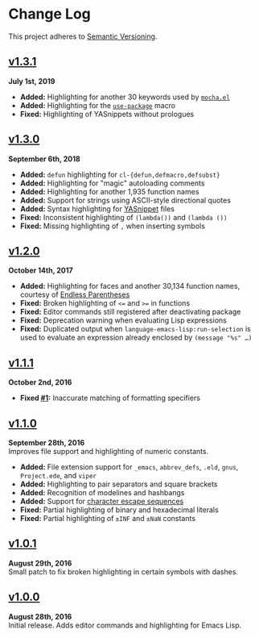 Change Log
==========

This project adheres to [Semantic Versioning](http://semver.org).

[Unpublished]: ../../compare/v1.3.1...HEAD


[v1.3.1]
------------------------------------------------------------------------
**July 1st, 2019**  
* __Added:__ Highlighting for another 30 keywords used by [`mocha.el`][]
* __Added:__ Highlighting for the [`use-package`][] macro
* __Fixed:__ Highlighting of YASnippets without prologues



[v1.3.0]
------------------------------------------------------------------------
**September 6th, 2018**  
* __Added:__ `defun` highlighting for `cl-{defun,defmacro,defsubst}`
* __Added:__ Highlighting for "magic" autoloading comments
* __Added:__ Highlighting for another 1,935 function names
* __Added:__ Support for strings using ASCII-style directional quotes
* __Added:__ Syntax highlighting for [YASnippet][] files
* __Fixed:__ Inconsistent highlighting of `(lambda())` and `(lambda ())`
* __Fixed:__ Missing highlighting of `,` when inserting symbols



[v1.2.0]
------------------------------------------------------------------------
**October 14th, 2017**  
* __Added:__ Highlighting for faces and another 30,134 function names,
courtesy of [Endless Parentheses](http://doc.endlessparentheses.com/)
* __Fixed:__ Broken highlighting of `<=` and `>=` in functions
* __Fixed:__ Editor commands still registered after deactivating package
* __Fixed:__ Deprecation warning when evaluating Lisp expressions
* __Fixed:__ Duplicated output when `language-emacs-lisp:run-selection`
is used to evaluate an expression already enclosed by `(message "%s" …)`


[v1.1.1]
------------------------------------------------------------------------
**October 2nd, 2016**  
* __Fixed [#1]:__ Inaccurate matching of formatting specifiers

[#1]: https://github.com/Alhadis/language-emacs-lisp/issues/1


[v1.1.0]
------------------------------------------------------------------------
**September 28th, 2016**  
Improves file support and highlighting of numeric constants.

* __Added:__ File extension support for `_emacs`, `abbrev_defs`, `.eld`,
`gnus`, `Project.ede`, and `viper`
* __Added:__ Highlighting to pair separators and square brackets
* __Added:__ Recognition of modelines and hashbangs
* __Added:__ Support for [character escape sequences][2.3.3.2]
* __Fixed:__ Partial highlighting of binary and hexadecimal literals
* __Fixed:__ Partial highlighting of `±INF` and `±NaN` constants


[v1.0.1]
------------------------------------------------------------------------
**August 29th, 2016**  
Small patch to fix broken highlighting in certain symbols with dashes.


[v1.0.0]
------------------------------------------------------------------------
**August 28th, 2016**  
Initial release. Adds editor commands and highlighting for Emacs Lisp.


[Referenced links]:_____________________________________________________
[v1.3.1]: https://github.com/Alhadis/language-emacs-lisp/releases/v1.3.1
[v1.3.0]: https://github.com/Alhadis/language-emacs-lisp/releases/v1.3.0
[v1.2.0]: https://github.com/Alhadis/language-emacs-lisp/releases/v1.2.0
[v1.1.1]: https://github.com/Alhadis/language-emacs-lisp/releases/v1.1.1
[v1.1.0]: https://github.com/Alhadis/language-emacs-lisp/releases/v1.1.0
[v1.0.1]: https://github.com/Alhadis/language-emacs-lisp/releases/v1.0.1
[v1.0.0]: https://github.com/Alhadis/language-emacs-lisp/releases/v1.0.0
[2.3.3.2]: http://www.hep.by/gnu/elisp/General-Escape-Syntax.html
[YASnippet]: http://joaotavora.github.io/yasnippet
[`mocha.el`]: https://github.com/scottaj/mocha.el
[`use-package`]: https://github.com/jwiegley/use-package
